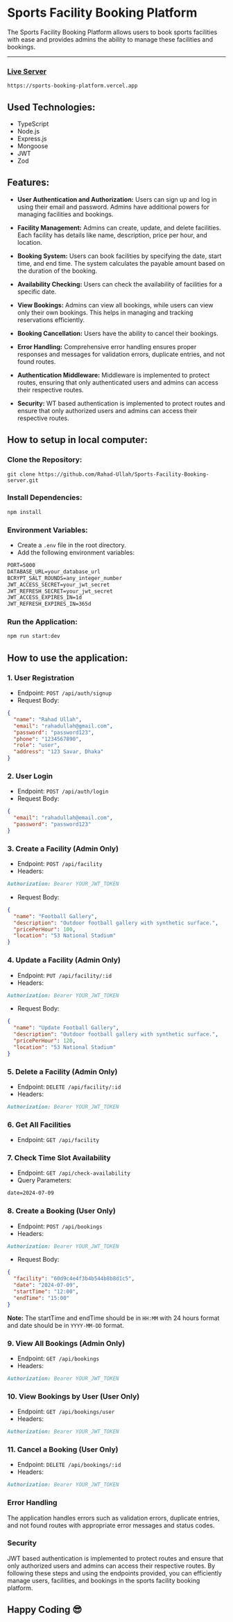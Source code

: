 # Sports Facility Booking Platform

The Sports Facility Booking Platform allows users to book sports facilities with ease and provides admins the ability to manage these facilities and bookings.

---

 ### [Live Server](https://sports-booking-platform.vercel.app)
```console
https://sports-booking-platform.vercel.app
```

## Used Technologies:

- TypeScript
- Node.js
- Express.js
- Mongoose
- JWT
- Zod

## Features:

- **User Authentication and Authorization:**
  Users can sign up and log in using their email and password. Admins have additional powers for managing facilities and bookings.

- **Facility Management:**
  Admins can create, update, and delete facilities. Each facility has details like name, description, price per hour, and location.

- **Booking System:**
  Users can book facilities by specifying the date, start time, and end time. The system calculates the payable amount based on the duration of the booking.

- **Availability Checking:**
  Users can check the availability of facilities for a specific date.

- **View Bookings:**
  Admins can view all bookings, while users can view only their own bookings. This helps in managing and tracking reservations efficiently.

- **Booking Cancellation:**
  Users have the ability to cancel their bookings.

- **Error Handling:**
  Comprehensive error handling ensures proper responses and messages for validation errors, duplicate entries, and not found routes.

- **Authentication Middleware:**
  Middleware is implemented to protect routes, ensuring that only authenticated users and admins can access their respective routes.

- **Security:**
  WT based authentication is implemented to protect routes and ensure that only authorized users and admins can access their respective routes.

## How to setup in local computer:

### Clone the Repository:

```plain
git clone https://github.com/Rahad-Ullah/Sports-Facility-Booking-server.git
```

### Install Dependencies:

```markdown
npm install
```

### Environment Variables:

- Create a `.env` file in the root directory.
- Add the following environment variables:

```markdown
PORT=5000
DATABASE_URL=your_database_url
BCRYPT_SALT_ROUNDS=any_integer_number
JWT_ACCESS_SECRET=your_jwt_secret
JWT_REFRESH_SECRET=your_jwt_secret
JWT_ACCESS_EXPIRES_IN=1d
JWT_REFRESH_EXPIRES_IN=365d
```

### Run the Application:

```markdown
npm run start:dev
```

## How to use the application:

### 1. User Registration

- Endpoint: `POST /api/auth/signup`
- Request Body:

```json
{
  "name": "Rahad Ullah",
  "email": "rahadullah@gmail.com",
  "password": "password123",
  "phone": "1234567890",
  "role": "user",
  "address": "123 Savar, Dhaka"
}
```

### 2. User Login

- Endpoint: `POST /api/auth/login`
- Request Body:

```json
{
  "email": "rahadullah@email.com",
  "password": "password123"
}
```

### 3. Create a Facility (Admin Only)

- Endpoint: `POST /api/facility`
- Headers:

```markdown
Authorization: Bearer YOUR_JWT_TOKEN
```

- Request Body:

```json
{
  "name": "Football Gallery",
  "description": "Outdoor football gallery with synthetic surface.",
  "pricePerHour": 100,
  "location": "53 National Stadium"
}
```

### 4. Update a Facility (Admin Only)

- Endpoint: `PUT /api/facility/:id`
- Headers:
```markdown
Authorization: Bearer YOUR_JWT_TOKEN
```

- Request Body:

```json
{
  "name": "Update Football Gallery",
  "description": "Outdoor football gallery with synthetic surface.",
  "pricePerHour": 120,
  "location": "53 National Stadium"
}
```

### 5. Delete a Facility (Admin Only)

- Endpoint: `DELETE /api/facility/:id`
- Headers:

```markdown
Authorization: Bearer YOUR_JWT_TOKEN
```

### 6. Get All Facilities

- Endpoint: `GET /api/facility`

### 7. Check Time Slot Availability

- Endpoint: `GET /api/check-availability`
- Query Parameters:

```markdown
date=2024-07-09
```

### 8. Create a Booking (User Only)

- Endpoint: `POST /api/bookings`
- Headers:

```markdown
Authorization: Bearer YOUR_JWT_TOKEN
```

- Request Body:

```json
{
  "facility": "60d9c4e4f3b4b544b8b8d1c5",
  "date": "2024-07-09",
  "startTime": "12:00",
  "endTime": "15:00"
}
```

**Note:** The startTime and endTime should be in `HH:MM` with 24 hours format and date should be in `YYYY-MM-DD` format.

### 9. View All Bookings (Admin Only)

- Endpoint: `GET /api/bookings`
- Headers:

```markdown
Authorization: Bearer YOUR_JWT_TOKEN
```

### 10. View Bookings by User (User Only)

- Endpoint: `GET /api/bookings/user`
- Headers:

```markdown
Authorization: Bearer YOUR_JWT_TOKEN
```

### 11. Cancel a Booking (User Only)

- Endpoint: `DELETE /api/bookings/:id`
- Headers:

```markdown
Authorization: Bearer YOUR_JWT_TOKEN
```

### Error Handling

The application handles errors such as validation errors, duplicate entries, and not found routes with appropriate error messages and status codes.

### Security

JWT based authentication is implemented to protect routes and ensure that only authorized users and admins can access their respective routes.
By following these steps and using the endpoints provided, you can efficiently manage users, facilities, and bookings in the sports facility booking platform.

## Happy Coding 😎
